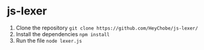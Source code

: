 # js-lexer

1) Clone the repository `git clone https://github.com/HeyChobe/js-lexer/`
2) Install the dependencies `npm install`
3) Run the file `node lexer.js`
